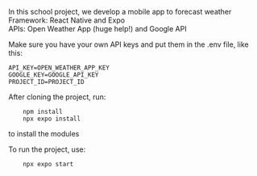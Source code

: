 In this school project, we develop a mobile app to forecast weather  
Framework: React Native and Expo  
APIs: Open Weather App (huge help!) and Google API

Make sure you have your own API keys and put them in the .env file, like this:

```
API_KEY=OPEN_WEATHER_APP_KEY
GOOGLE_KEY=GOOGLE_API_KEY
PROJECT_ID=PROJECT_ID
```

After cloning the project, run:

```
    npm install
    npx expo install
```

to install the modules

To run the project, use:

```
    npx expo start
```

